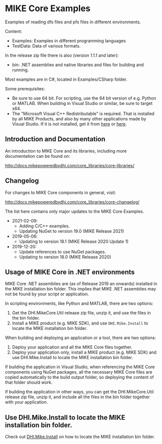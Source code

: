 # MIKE Core Examples
Examples of reading dfs files and pfs files in different environments.

Content:
- Examples: Examples in different programming languages
- TestData: Data of various formats.

In the release zip file there is also (version 1.1.1 and later):
- bin: .NET assemblies and native libraries and files for building and running.

Most examples are in C#, located in Examples/CSharp folder.

Some prerequisites:
- Be sure to use 64 bit. For scripting, use the 64 bit version of e.g. Python or MATLAB. When building in Visual Studio or similar, be sure to target x64.
- The "Microsoft Visual C++ Redistributable" is required. That is installed by all MIKE Products, and also by many other applications made by Visual Studio. If it is not installed, get it from [here](https://visualstudio.microsoft.com/downloads/) or [here](https://support.microsoft.com/en-gb/help/2977003/the-latest-supported-visual-c-downloads).

## Introduction and Documentation
An introduction to MIKE Core and its libraries, including more documentation can be found on:

http://docs.mikepoweredbydhi.com/core_libraries/core-libraries/

## Changelog

For changes to MIKE Core components in general, visit:

http://docs.mikepoweredbydhi.com/core_libraries/core-changelog/

The list here contains only major updates to the MIKE Core Examples.

- 2021-02-09: 
    - Adding C/C++ examples. 
    - Updating NuGet to version 19.0 (MIKE Release 2021)
- 2019-05-06: 
    - Updating to version 18.1 (MIKE Release 2020 Update 1)
- 2019-12-20: 
    - Update references to use NuGet packages. 
    - Updating to version 18.0 (MIKE Release 2020)

## Usage of MIKE Core in .NET environments

MIKE Core .NET assemblies are (as of Release 2019 an onwards) installed in the MIKE installation bin folder. This implies that MIKE .NET assemblies may not be found by your script or application.

In scripting environments, like Python and MATLAB, there are two options:
1. Get the DHI.MikeCore.Util release zip file, unzip it, and use the files in the bin folder.
2. Install a MIKE product (e.g. MIKE SDK), and use `DHI.Mike.Install` to locate the MIKE installation bin folder.

When building and deploying an application or a tool, there are two options:
1. Deploy your application and all the MIKE Core files together.
2. Deploy your application only, install a MIKE product (e.g. MIKE SDK) and use DHI.Mike.Install to locate the MIKE installation bin folder.

If building the application in Visual Studio, when referencing the MIKE Core components using NuGet packages, all the necessary MIKE Core files are copied automatically to the build output folder, so deploying the content of that folder should work.

If building the application in other ways, you can get the DHI.MikeCore.Util release zip file, unzip it, and include all  the files in the bin folder together with your application.

## Use DHI.Mike.Install to locate the MIKE installation bin folder.

Check out [DHI.Mike.Install](http://docs.mikepoweredbydhi.com/core_libraries/core-mikeinstall/)
on how to locate the MIKE installation bin folder.
